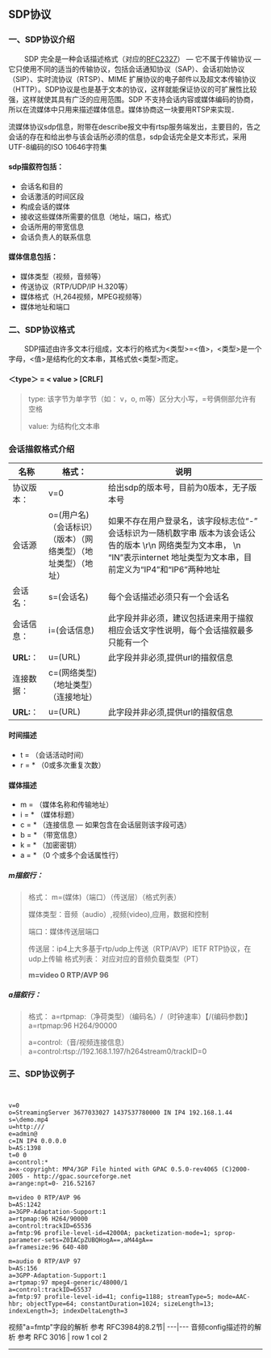 

## SDP协议





###  一、SDP协议介绍
&nbsp;&nbsp;&nbsp;&nbsp;&nbsp;&nbsp;&nbsp;&nbsp;SDP 完全是一种会话描述格式（对应的[RFC2327](https://www.rfc-editor.org/rfc/rfc2327.txt)） ― 它不属于传输协议 ― 它只使用不同的适当的传输协议，包括会话通知协议（SAP）、会话初始协议（SIP）、实时流协议（RTSP）、MIME 扩展协议的电子邮件以及超文本传输协议（HTTP）。SDP协议是也是基于文本的协议，这样就能保证协议的可扩展性比较强，这样就使其具有广泛的应用范围。SDP 不支持会话内容或媒体编码的协商，所以在流媒体中只用来描述媒体信息。媒体协商这一块要用RTSP来实现．

流媒体协议sdp信息，附带在describe报文中有rtsp服务端发出，主要目的，告之会话的存在和给出参与该会话所必须的信息，sdp会话完全是文本形式，采用UTF-8编码的ISO 10646字符集

#### sdp描叙符包括：

- 会话名和目的
- 会话激活的时间区段
- 构成会话的媒体
- 接收这些媒体所需要的信息（地址，端口，格式）
- 会话所用的带宽信息
- 会话负责人的联系信息


#### 媒体信息包括：
- 媒体类型（视频，音频等）
- 传送协议（RTP/UDP/IP H.320等）
- 媒体格式（H,264视频，MPEG视频等）
- 媒体地址和端口

###  二、SDP协议格式
&nbsp;&nbsp;&nbsp;&nbsp;&nbsp;&nbsp;&nbsp;&nbsp;SDP描述由许多文本行组成，文本行的格式为<类型>=<值>，<类型>是一个字母，<值>是结构化的文本串，其格式依<类型>而定。

####   ＜type＞ = < value >  [CRLF]  
  
>type:	该字节为单字节（如： v，o, m等）区分大小写，=号俩侧部允许有空格	 
>
> value:	为结构化文本串


### 会话描叙格式介绍
 
 

名称 |  格式： | 说明
---|---|---
协议版本： | 	v=0  | 给出sdp的版本号，目前为0版本，无子版本号
会话源     | 	o=(用户名)（会话标识）（版本）（网络类型）（地址类型）（地址）|如果不存在用户登录名，该字段标志位“-”	会话标识为一随机数字串	 	版本为该会话公告的版本 	 \r\n  网络类型为文本串，  \n  “IN”表示internet	  地址类型为文本串，目前定义为“IP4”和“IP6”两种地址
会话名： | s=(会话名)   | 每个会话描述必须只有一个会话名
会话信息： | 	i=(会话信息)  | 此字段并非必须，建议包括进来用于描叙相应会话文字性说明，每个会话描叙最多只能有一个
**URL:**： | 	u=(URL) | 此字段并非必须,提供url的描叙信息
连接数据： | 		c=(网络类型)（地址类型）（连接地址）
**URL:**： | 	u=(URL) | 此字段并非必须,提供url的描叙信息	 


#### 时间描述

- t = （会话活动时间）
- r = * （0或多次重复次数）

#### 媒体描述

- m = （媒体名称和传输地址）
- i = * （媒体标题）
- c = * （连接信息 — 如果包含在会话层则该字段可选）
- b = * （带宽信息）
- k = * （加密密钥）
- a = * （0 个或多个会话属性行）



##### m描叙行：

 
> 格式：	m=(媒体)（端口）（传送层）（格式列表）
>
>	媒体类型：音频（audio）,视频(video),应用，数据和控制
>
> 	端口：媒体传送层端口
>
>	传送层：ip4上大多基于rtp/udp上传送（RTP/AVP）IETF RTP协议，在udp上传输
>   格式列表： 对应对应的音频负载类型（PT）
>
>   **m=video 0 RTP/AVP 96**



##### a描叙行：

 
> 格式：	a=rtpmap:（净荷类型）（编码名）/（时钟速率）【/(编码参数)】
 	a=rtpmap:96 H264/90000	 
>  
>   a=control:（音/视频连接信息）	 
 	a=control:rtsp://192.168.1.197/h264stream0/trackID=0
 	
 	
###  	三、SDP协议例子
 	
```


v=0
o=StreamingServer 3677033027 1437537780000 IN IP4 192.168.1.44
s=\demo.mp4
u=http:///
e=admin@
c=IN IP4 0.0.0.0
b=AS:1398
t=0 0
a=control:*
a=x-copyright: MP4/3GP File hinted with GPAC 0.5.0-rev4065 (C)2000-2005 - http://gpac.sourceforge.net
a=range:npt=0- 216.52167

m=video 0 RTP/AVP 96
b=AS:1242
a=3GPP-Adaptation-Support:1
a=rtpmap:96 H264/90000
a=control:trackID=65536
a=fmtp:96 profile-level-id=42000A; packetization-mode=1; sprop-parameter-sets=Z0IACpZUBQHogA==,aM44gA==
a=framesize:96 640-480

m=audio 0 RTP/AVP 97
b=AS:156
a=3GPP-Adaptation-Support:1
a=rtpmap:97 mpeg4-generic/48000/1
a=control:trackID=65537
a=fmtp:97 profile-level-id=41; config=1188; streamType=5; mode=AAC-hbr; objectType=64; constantDuration=1024; sizeLength=13; indexLength=3; indexDeltaLength=3

```


视频"a=fmtp"字段的解析 参考 RFC3984的8.2节| 
---|---
音频config描述符的解析 参考 RFC 3016 | row 1 col 2



---

 

